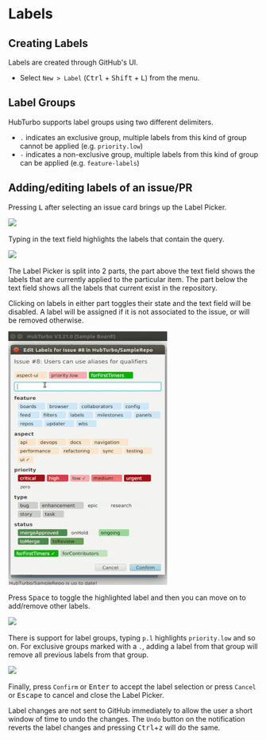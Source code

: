 # Labels

## Creating Labels <a name="labels"></a>

Labels are created through GitHub's UI.

- Select `New > Label` (<kbd>Ctrl</kbd> + <kbd>Shift</kbd> + <kbd>L</kbd>) from the menu.

## Label Groups

HubTurbo supports label groups using two different delimiters. 

- `.` indicates an exclusive group, multiple labels from this kind of group cannot be applied (e.g. `priority.low`)
- `-` indicates a non-exclusive group, multiple labels from this kind of group can be applied (e.g. `feature-labels`)

## Adding/editing labels of an issue/PR

Pressing <kbd>L</kbd> after selecting an issue card brings up the Label Picker. 

![](images/labels/main.png?raw=true)

Typing in the text field highlights the labels that contain the query. 

![](images/labels/highlight.png?raw=true)

The Label Picker is split into 2 parts, the part above the text field shows the labels that are currently applied to the particular item. The part below the text field shows all the labels that current exist in the repository. 

Clicking on labels in either part toggles their state and the text field will be disabled. A label will be assigned if it is 
not associated to the issue, or will be removed otherwise. 

![](images/labels/demo.gif?raw=true)

Press <kbd>Space</kbd> to toggle the highlighted label and then you can move on to add/remove other labels. 

![](images/labels/toggle.png?raw=true)

There is support for label groups, typing `p.l` highlights `priority.low` and so on. For exclusive groups marked with a `.`, adding a label from that group will remove all previous labels from that group. 

![](images/labels/groups.png?raw=true)

Finally, press `Confirm` or <kbd>Enter</kbd> to accept the label selection or press `Cancel` or <kbd>Escape</kbd> to cancel and close the Label Picker. 

Label changes are not sent to GitHub immediately to allow the user a short window of time to undo the changes. The `Undo` button on the notification reverts the label changes and pressing <kbd>Ctrl</kbd>+<kbd>z</kbd> will do the same. 
